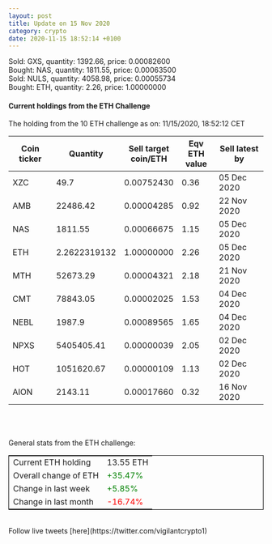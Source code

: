 ```yaml
---
layout: post
title: Update on 15 Nov 2020
category: crypto
date: 2020-11-15 18:52:14 +0100
---
```

<!-- Global site tag (gtag.js) - Google Analytics -->
<script async src="https://www.googletagmanager.com/gtag/js?id=UA-103831149-5"></script>
<script>
  window.dataLayer = window.dataLayer || [];
  function gtag(){dataLayer.push(arguments);}
  gtag('js', new Date());

  gtag('config', 'UA-103831149-5');
</script>
Sold: GXS, quantity:      1392.66, price:   0.00082600<br>Bought: NAS, quantity:      1811.55, price:   0.00063500<br>Sold: NULS, quantity:      4058.98, price:   0.00055734<br>Bought: ETH, quantity:         2.26, price:   1.00000000<br>

#### Current holdings from the ETH Challenge

The holding from the 10 ETH challenge as on: 11/15/2020, 18:52:12 CET

|Coin ticker|Quantity|Sell target<br>coin/ETH|Eqv ETH<br>value|Sell latest by|
|-----------|--------|-----------|-----------|--------------|
XZC|49.7|  0.00752430|0.36|05 Dec 2020|
AMB|22486.42|  0.00004285|0.92|22 Nov 2020|
NAS|1811.55|  0.00066675|1.15|05 Dec 2020|
ETH|2.2622319132|  1.00000000|2.26|05 Dec 2020|
MTH|52673.29|  0.00004321|2.18|21 Nov 2020|
CMT|78843.05|  0.00002025|1.53|04 Dec 2020|
NEBL|1987.9|  0.00089565|1.65|04 Dec 2020|
NPXS|5405405.41|  0.00000039|2.05|02 Dec 2020|
HOT|1051620.67|  0.00000109|1.13|02 Dec 2020|
AION|2143.11|  0.00017660|0.32|16 Nov 2020|

<br>
<br>
<br>
General stats from the ETH challenge:

<table style="border:1px solid black;margin-left:auto;margin-right:auto;">
	<tbody>
	<tr>
		<td>Current ETH holding</td>
		<td>     13.55 ETH</td>
	</tr>
	<tr>
		<td>Overall change of ETH</td>
		<td><font color="green">+35.47%</font></td>
	</tr>
	<tr>
		<td>Change in last week</td>
		<td><font color="green">+5.85%</font></td>
	</tr>
	<tr>
		<td>Change in last month</td>
		<td><font color="red">-16.74%</font></td>
	</tr>
	</tbody>
</table>

<br>
Follow live tweets [here](https://twitter.com/vigilantcrypto1)
<br>
<br>